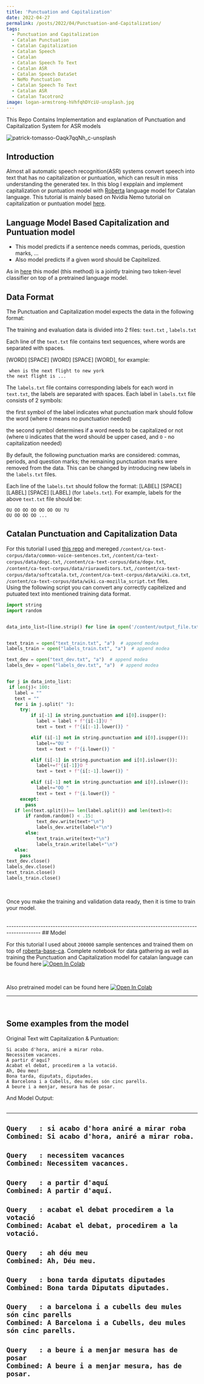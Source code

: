 ```yaml
---
title: 'Punctuation and Capitalization'
date: 2022-04-27
permalink: /posts/2022/04/Punctuation-and-Capitalization/
tags:
  - Punctuation and Capitalization
  - Catalan Punctuation
  - Catalan Capitalization
  - Catalan Speech
  - Catalan
  - Catalan Speech To Text
  - Catalan ASR
  - Catalan Speech DataSet
  - NeMo Punctuation
  - Catalan Speech To Text
  - Catalan ASR
  - Catalan Tacotron2
image: logan-armstrong-hVhfqhDYciU-unsplash.jpg
---
```


This Repo Contains Implementation and explanation of Punctuation and Capitalization System for ASR models

![patrick-tomasso-Oaqk7qqNh_c-unsplash](https://user-images.githubusercontent.com/53477752/165603578-ed8d1003-f513-4412-aaf9-f488fa9dabcb.jpg)

## Introduction

Almost all automatic speech recognition(ASR) systems convert speech into text that has no capitalization or puntuation, which can result in miss understanding the generated tex. In this blog I expplain and implement capitalization or puntuation model with [Roberta](https://huggingface.co/PlanTL-GOB-ES/roberta-base-ca) language model for Catalan language. This tutorial is mainly based on Nvidia Nemo tutorial on capitalization or puntuation model [here](https://docs.nvidia.com/deeplearning/nemo/user-guide/docs/en/main/nlp/punctuation_and_capitalization.html#training-punctuation-and-capitalization-model).

## Language Model Based Capitalization and Puntuation model
- This model predicts if a sentence needs commas, periods, question marks, ...
- Also model predicts if a given word should be Capitelized.

As in [here](https://docs.nvidia.com/deeplearning/nemo/user-guide/docs/en/main/nlp/punctuation_and_capitalization.html#training-punctuation-and-capitalization-model) this model (this method) is a jointly training two token-level classifier on top of a pretrained language model.

## Data Format

The Punctuation and Capitalization model expects the data in the following format:

The training and evaluation data is divided into 2 files:  ``text.txt`` , ``labels.txt``

Each line of the ``text.txt`` file contains text sequences, where words are separated with spaces.

[WORD] [SPACE] [WORD] [SPACE] [WORD], for example:

`` when is the next flight to new york``
<br>
``the next flight is ...
``

The `labels.txt` file contains corresponding labels for each word in `text.txt`, the labels are separated with spaces. Each label in `labels.txt` file consists of 2 symbols:

the first symbol of the label indicates what punctuation mark should follow the word (where `O` means no punctuation needed)

the second symbol determines if a word needs to be capitalized or not (where `U` indicates that the word should be upper cased, and `O` - no capitalization needed)

By default, the following punctuation marks are considered: commas, periods, and question marks; the remaining punctuation marks were removed from the data. This can be changed by introducing new labels in the `labels.txt` files.

Each line of the `labels.txt` should follow the format: [LABEL] [SPACE] [LABEL] [SPACE] [LABEL] (for `labels.txt`). For example, labels for the above `text.txt` file should be:

`OU OO OO OO OO OO OU ?U`
<br>
`OU OO OO OO ...`

## Catalan Punctuation and Capitalization Data

For this tutorial I used [this repo](https://github.com/Softcatala/ca-text-corpus/tree/master/data) and mereged `/content/ca-text-corpus/data/common-voice-sentences.txt`,
              `/content/ca-text-corpus/data/dogc.txt`,
              `/content/ca-text-corpus/data/dogv.txt`,
              `/content/ca-text-corpus/data/riuraueditors.txt`,
              `/content/ca-text-corpus/data/softcatala.txt`,
              `/content/ca-text-corpus/data/wiki.ca.txt`,
              `/content/ca-text-corpus/data/wiki.ca-mozilla_script.txt`
              files.
              <br>
 Using the following script you can convert any correctly capitelized and putuated text into mentioned training data format.
 
 ```py
 import string
import random


data_into_list=[line.strip() for line in open('/content/output_file.txt')]


text_train = open("text_train.txt", "a")  # append modea
labels_train = open("labels_train.txt", "a")  # append modea

text_dev = open("text_dev.txt", "a")  # append modea
labels_dev = open("labels_dev.txt", "a")  # append modea


for j in data_into_list:
  if len(j)< 100:
    label = ""
    text = ""
    for i in j.split(" "):
      try:
          if i[-1] in string.punctuation and i[0].isupper():
            label = label + f"{i[-1]}U "
            text = text + f"{i[:-1].lower()} "

          elif (i[-1] not in string.punctuation and i[0].isupper()):
            label+="OU " 
            text = text + f"{i.lower()} " 

          elif (i[-1] in string.punctuation and i[0].islower()):  
            label+=f"{i[-1]}O "
            text = text + f"{i[:-1].lower()} "

          elif (i[-1] not in string.punctuation and i[0].islower()):  
            label+="OO "
            text = text + f"{i.lower()} "
      except:
        pass
    if len(text.split())== len(label.split()) and len(text)>0:
        if random.random() < .15:       
            text_dev.write(text+"\n")
            labels_dev.write(label+"\n")  
        else:
            text_train.write(text+"\n")
            labels_train.write(label+"\n")   
    else:
      pass                    
text_dev.close()
labels_dev.close()
text_train.close()
labels_train.close()
 
 ```
 <br>    
     
Once you make the training and validation data ready, then it is time to train your model.

<br>
--------------------------------------------------------------------------------------------
## Model

For this tutorial I used about `200000` sample sentences and trained them on top of [
roberta-base-ca](https://huggingface.co/PlanTL-GOB-ES/roberta-base-ca).
Complete notebook for data gathering as well as training the Punctuation and Capitalization model for catalan language can be found here [![Open In Colab](https://colab.research.google.com/assets/colab-badge.svg)](https://colab.research.google.com/github/mehdihosseinimoghadam/Catalan-Text-to-Speech/blob/master/Catalan_Text_To_Speeh_Demo.ipynb)

<br>

Also pretrained model can be found here [![Open In Colab](https://colab.research.google.com/assets/colab-badge.svg)](https://colab.research.google.com/github/mehdihosseinimoghadam/Catalan-Text-to-Speech/blob/master/Catalan_Text_To_Speeh_Demo.ipynb)

-----------------------------------------------------------------------
<br>

## Some examples from the model

Original Text witt Capitalization & Puntuation:
<br>

`Si acabo d'hora, aniré a mirar roba.`
<br>
`Necessitem vacances.`
<br>
`A partir d'aquí?`
<br>
`Acabat el debat, procedirem a la votació.`
<br>
`Ah, Déu meu!`
<br>
`Bona tarda, diputats, diputades.`
<br>
`A Barcelona i a Cubells, deu mules són cinc parells.`
<br>
`A beure i a menjar, mesura has de posar.`
<br>


And Model Output:
<br>
<br>

---------------------------------------------------------------------------------------
`Query   : si acabo d'hora aniré a mirar roba`
<br>
`Combined: Si acabo d'hora, aniré a mirar roba.`
---------------------------------------------------------------------------------------
`Query   : necessitem vacances`
<br>
`Combined: Necessitem vacances.`
---------------------------------------------------------------------------------------
`Query   : a partir d'aquí`
<br>
`Combined: A partir d'aquí.`
---------------------------------------------------------------------------------------
`Query   : acabat el debat procedirem a la votació`
<br>
`Combined: Acabat el debat, procedirem a la votació.`
---------------------------------------------------------------------------------------
`Query   : ah déu meu`
<br>
`Combined: Ah, Déu meu.`
---------------------------------------------------------------------------------------
`Query   : bona tarda diputats diputades`
<br>
`Combined: Bona tarda Diputats diputades.`
---------------------------------------------------------------------------------------
`Query   : a barcelona i a cubells deu mules són cinc parells`
<br>
`Combined: A Barcelona i a Cubells, deu mules són cinc parells.`
---------------------------------------------------------------------------------------
`Query   : a beure i a menjar mesura has de posar`
<br>
`Combined: A beure i a menjar mesura, has de posar.`
---------------------------------------------------------------------------------------







              
